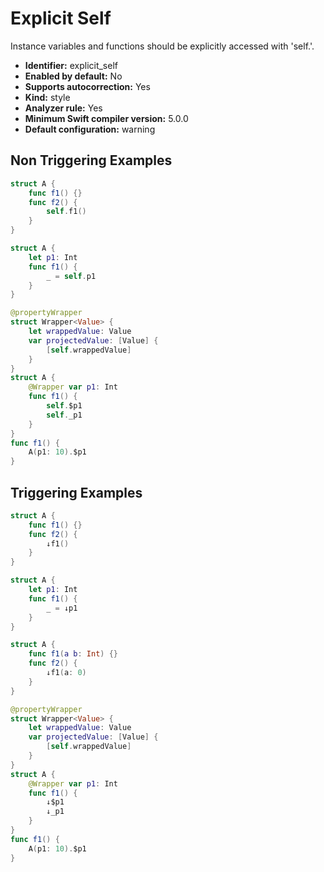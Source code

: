 # Explicit Self

Instance variables and functions should be explicitly accessed with 'self.'.

* **Identifier:** explicit_self
* **Enabled by default:** No
* **Supports autocorrection:** Yes
* **Kind:** style
* **Analyzer rule:** Yes
* **Minimum Swift compiler version:** 5.0.0
* **Default configuration:** warning

## Non Triggering Examples

```swift
struct A {
    func f1() {}
    func f2() {
        self.f1()
    }
}
```

```swift
struct A {
    let p1: Int
    func f1() {
        _ = self.p1
    }
}
```

```swift
@propertyWrapper
struct Wrapper<Value> {
    let wrappedValue: Value
    var projectedValue: [Value] {
        [self.wrappedValue]
    }
}
struct A {
    @Wrapper var p1: Int
    func f1() {
        self.$p1
        self._p1
    }
}
func f1() {
    A(p1: 10).$p1
}
```

## Triggering Examples

```swift
struct A {
    func f1() {}
    func f2() {
        ↓f1()
    }
}
```

```swift
struct A {
    let p1: Int
    func f1() {
        _ = ↓p1
    }
}
```

```swift
struct A {
    func f1(a b: Int) {}
    func f2() {
        ↓f1(a: 0)
    }
}
```

```swift
@propertyWrapper
struct Wrapper<Value> {
    let wrappedValue: Value
    var projectedValue: [Value] {
        [self.wrappedValue]
    }
}
struct A {
    @Wrapper var p1: Int
    func f1() {
        ↓$p1
        ↓_p1
    }
}
func f1() {
    A(p1: 10).$p1
}
```